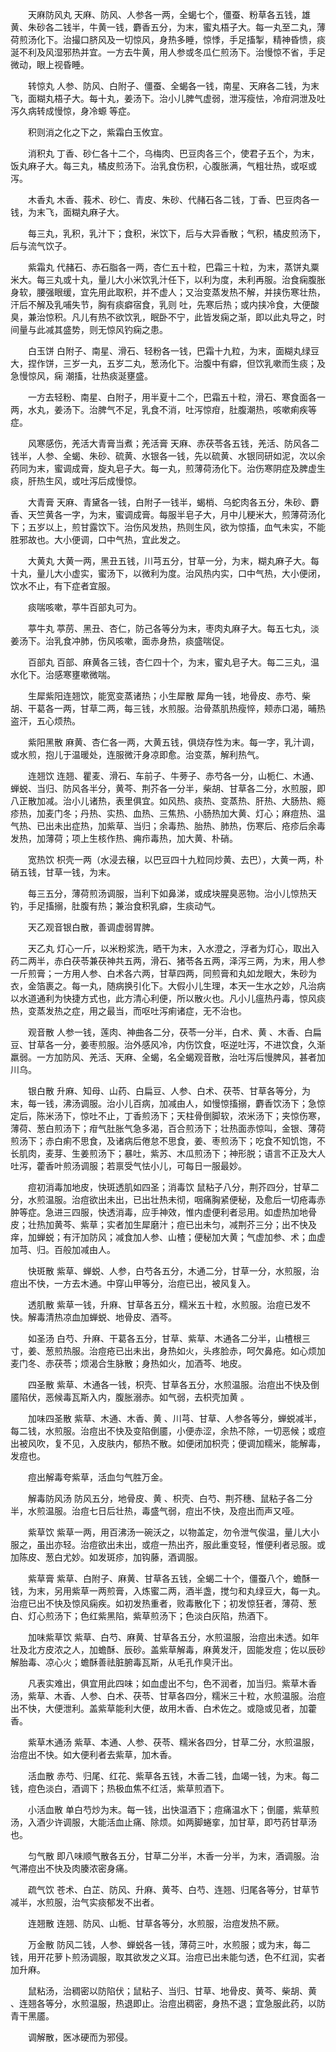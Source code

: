 <!-- { "loadSidebar": true } -->
　　天麻防风丸 天麻、防风、人参各一两，全蝎七个，僵蚕、粉草各五钱，雄黄、朱砂各二钱半，牛黄一钱，麝香五分，为末，蜜丸梧子大。每一丸至二丸，薄荷煎汤化下。治撮口脐风及一切惊风，身热多睡，惊悸，手足搐掣，精神昏愦，痰涎不利及风湿邪热并宜。一方去牛黄，用人参或冬瓜仁煎汤下。治慢惊不省，手足微动，眼上视昏睡。

　　转惊丸 人参、防风、白附子、僵蚕、全蝎各一钱，南星、天麻各二钱，为末飞，面糊丸梧子大。每十丸，姜汤下。治小儿脾气虚弱，泄泻瘦怯，冷疳洞泄及吐泻久病转成慢惊，身冷螈 等症。

　　积则消之化之下之，紫霜白玉攸宜。

　　消积丸 丁香、砂仁各十二个，乌梅肉、巴豆肉各三个，使君子五个，为末，饭丸麻子大。每三丸，橘皮煎汤下。治乳食伤积，心腹胀满，气粗壮热，或呕或泻。

　　木香丸 木香、莪术、砂仁、青皮、朱砂、代赭石各二钱，丁香、巴豆肉各一钱，为末飞，面糊丸麻子大。

　　每三丸，乳积，乳汁下；食积，米饮下，后与大异香散；气积，橘皮煎汤下，后与流气饮子。

　　紫霜丸 代赭石、赤石脂各一两，杏仁五十粒，巴霜三十粒，为末，蒸饼丸粟米大。每三丸或十丸，量儿大小米饮乳汁任下，以利为度，未利再服。治食痫腹胀身软，腰强眼缓，宜先用此取积，并不虚人；又治变蒸发热不解，并挟伤寒壮热，汗后不解及乳哺失节，胸有痰癖宿食，乳则 吐，先寒后热；或内挟冷食，大便酸臭，兼治惊积。凡儿有热不欲饮乳，眠卧不宁，此皆发痫之渐，即以此丸导之，时间量与此减其盛势，则无惊风钓痫之患。

　　白玉饼 白附子、南星、滑石、轻粉各一钱，巴霜十九粒，为末，面糊丸绿豆大，捏作饼，三岁一丸，五岁二丸，葱汤化下。治腹中有癖，但饮乳嗽而生痰；及急慢惊风，痫 潮搐，壮热痰涎壅盛。

　　一方去轻粉、南星、白附子，用半夏十二个，巴霜五十粒，滑石、寒食面各一两，水丸，姜汤下。治脾气不足，乳食不消，吐泻惊疳，肚腹潮热，咳嗽痢疾等症。

　　风寒感伤，羌活大青膏当煮；羌活膏 天麻、赤茯苓各五钱，羌活、防风各二钱半，人参、全蝎、朱砂、硫黄、水银各一钱，先以硫黄、水银同研如泥，次以余药同为末，蜜调成膏，旋丸皂子大。每一丸，煎薄荷汤化下。治伤寒阴症及脾虚生痰，肝热生风，或吐泻后成慢惊。

　　大青膏 天麻、青黛各一钱，白附子一钱半，蝎梢、乌蛇肉各五分，朱砂、麝香、天竺黄各一字，为末，蜜调成膏。每服半皂子大，月中儿粳米大，煎薄荷汤化下；五岁以上，煎甘露饮下。治伤风发热，热则生风，欲为惊搐，血气未实，不能胜邪故也。大小便调，口中气热，宜此发之。

　　大黄丸 大黄一两，黑丑五钱，川芎五分，甘草一分，为末，糊丸麻子大。每十丸，量儿大小虚实，蜜汤下，以微利为度。治风热内实，口中气热，大小便闭，饮水不止，有下症者宜服。

　　痰喘咳嗽，葶牛百部丸可为。

　　葶牛丸 葶苈、黑丑、杏仁，防己各等分为末，枣肉丸麻子大。每五七丸，淡姜汤下。治乳食冲肺，伤风咳嗽，面赤身热，痰盛喘促。

　　百部丸 百部、麻黄各三钱，杏仁四十个，为末，蜜丸皂子大。每二三丸，温水化下。治感寒壅嗽微喘。

　　生犀紫阳连翘饮，能宽变蒸诸热；小生犀散 犀角一钱，地骨皮、赤芍、柴胡、干葛各一两，甘草二两，每三钱，水煎服。治骨蒸肌热瘦悴，颊赤口渴，晡热盗汗，五心烦热。

　　紫阳黑散 麻黄、杏仁各一两，大黄五钱，俱烧存性为末。每一字，乳汁调，或水煎，抱儿于温暖处，连服微汗身凉即愈。治变蒸，解利热气。

　　连翘饮 连翘、瞿麦、滑石、车前子、牛蒡子、赤芍各一分，山栀仁、木通、蝉蜕、当归、防风各半分，黄芩、荆芥各一分半，柴胡、甘草各二分，水煎服，即八正散加减。治小儿诸热，表里俱宜。如风热、痰热、变蒸热、肝热、大肠热、瘾疹热，加麦门冬；丹热、实热、血热、三焦热、小肠热加大黄、灯心；麻痘热、温气热、已出未出症热，加紫草、当归；余毒热、胎热、肺热，伤寒后、疮疹后余毒发热，加薄荷；项上生核作热、痈疖毒热，加大黄、朴硝。

　　宽热饮 枳壳一两（水浸去穣，以巴豆四十九粒同炒黄、去巴），大黄一两，朴硝五钱，甘草一钱，为末。

　　每三五分，薄荷煎汤调服，当利下如鼻涕，或成块腥臭恶物。治小儿惊热天钓，手足搐搦，肚腹有热；兼治食积乳癖，生痰动气。

　　天乙观音银白散，善调虚弱胃脾。

　　天乙丸 灯心一斤，以米粉浆洗，晒干为末，入水澄之，浮者为灯心，取出入药二两半，赤白茯苓兼茯神共五两，滑石、猪苓各五两，泽泻三两，为末，用人参一斤煎膏；一方用人参、白术各六两，甘草四两，同煎膏和丸如龙眼大，朱砂为衣，金箔裹之。每一丸，随病换引化下。大假小儿生理，本天一生水之妙，凡治病以水道通利为快捷方式也，此方清心利便，所以散火也。凡小儿瘟热丹毒，惊风痰热，变蒸发热之症，用之最当，而呕吐泻痢诸症，无不治也。

　　观音散 人参一钱，莲肉、神曲各二分，茯苓一分半，白术、黄 、木香、白扁豆、甘草各一分，姜枣煎服。治外感风冷，内伤饮食，呕逆吐泻，不进饮食，久渐羸弱。一方加防风、羌活、天麻、全蝎，名全蝎观音散，治吐泻后慢脾风，甚者加川乌。

　　银白散 升麻、知母、山药、白扁豆、人参、白术、茯苓、甘草各等分，为末，每一钱，沸汤调服。治小儿百病，加减由人，如慢惊搐搦，麝香饮汤下；急惊定后，陈米汤下，惊吐不止，丁香煎汤下；天柱骨倒脚软，浓米汤下；夹惊伤寒，薄荷、葱白煎汤下；疳气肚胀气急多渴，百合煎汤下；壮热面赤惊叫，金银、薄荷煎汤下；赤白痢不思食，及诸病后倦怠不思食，姜、枣煎汤下；吃食不知饥饱，不长肌肉，麦芽、生姜煎汤下；暴吐，紫苏、木瓜煎汤下；神形脱；语言不正及大人吐泻，藿香叶煎汤调服；若禀受气怯小儿，可每日一服最妙。

　　痘初消毒加地皮，快斑透肌如四圣；消毒饮 鼠粘子八分，荆芥四分，甘草二分，水煎温服。治痘欲出未出，已出壮热未彻，咽痛胸紧便秘，及愈后一切疮毒赤肿等症。急进三四服，快透消毒，应手神效，惟内虚便利者忌用。如虚热加地骨皮；壮热加黄芩、紫草；实者加生犀磨汁；痘已出未匀，减荆芥三分；出不快及痒，加蝉蜕；有汗加防风；减食加人参、山楂；便秘加大黄；气虚加参、术；血虚加芎、归。百般加减由人。

　　快斑散 紫草、蝉蜕、人参，白芍各五分，木通二分，甘草一分，水煎服，治痘出不快，一方去木通。中穿山甲等分，治痘已出，被风复入。

　　透肌散 紫草一钱，升麻、甘草各五分，糯米五十粒，水煎服。治痘已发不快。解毒清热凉血加蝉蜕、地骨皮、酒芩。

　　如圣汤 白芍、升麻、干葛各五分，甘草、紫草、木通各二分半，山楂根三寸，姜、葱煎热服。治痘疮已出未出，身热如火，头疼脸赤，呵欠鼻疮。如心烦加麦门冬、赤茯苓；烦渴合生脉散；身热如火，加酒芩、地皮。

　　四圣散 紫草、木通各一钱，枳壳、甘草各五分，水煎温服。治痘出不快及倒靥陷伏，恶候毒瓦斯入内，腹胀溺赤。如气弱，去枳壳加黄 。

　　加味四圣散 紫草、木通、木香、黄 、川芎、甘草、人参各等分，蝉蜕减半，每二钱，水煎服。治痘出不快及变陷倒靥，小便赤涩，余热不除，一切恶候；或痘出被风吹，复不见，入皮肤内，郁热不散。如便闭加枳壳；便调加糯米，能解毒，发痘也。

　　痘出解毒夸紫草，活血匀气胜万金。

　　解毒防风汤 防风五分，地骨皮、黄 、枳壳、白芍、荆芥穗、鼠粘子各二分半，水煎温服。治痘七日后壮热，毒盛气弱，痘出不快，及痘出而声又哑。

　　紫草饮 紫草一两，用百沸汤一碗沃之，以物盖定，勿令泄气俟温，量儿大小服之，虽出亦轻。治痘欲出未出，或痘一热出齐，服此重变轻，惟便利者忌服。或加陈皮、葱白尤妙。如发斑疹，加钩藤，酒调服。

　　紫草膏 紫草、白附子、麻黄、甘草各五钱，全蝎二十个，僵蚕八个，蟾酥一钱，为末，另用紫草一两煎膏，入炼蜜二两，酒半盏，搅匀和丸绿豆大，每一丸。治痘已出不快及惊风痫疾。如初发热重者，败毒散化下；初发惊狂者，薄荷、葱白、灯心煎汤下；色红紫黑陷，紫草煎汤下；色淡白灰陷，热酒下。

　　加味紫草饮 紫草、白芍、麻黄、甘草各五分，水煎温服，治痘出未透。如年壮及北方皮浓之人，加蟾酥、辰砂。盖紫草解毒，麻黄发汗，固能发痘；佐以辰砂解胎毒、凉心火；蟾酥善祛脏腑毒瓦斯，从毛孔作臭汗出。

　　凡表实难出，俱宜用此四味；如血虚出不匀，色不润者，加当归。紫草木香汤，紫草、木香、人参、白术、茯苓、甘草各四分，糯米三十粒，水煎温服。治痘出不快，大便泄利。盖紫草能利大便，故用木香、白术佐之。或隐或见者，加藿香。

　　紫草木通汤 紫草、本通、人参、茯苓、糯米各四分，甘草二分，水煎温服，治痘出不快。如大便利者去紫草，加木香。

　　活血散 赤芍、归尾、红花、紫草各五钱，木香二钱，血竭一钱，为末。每二钱，痘色淡白，酒调下；热极血焦不红活，紫草煎酒下。

　　小活血散 单白芍炒为末。每一钱，出快温酒下；痘痛温水下；倒靥，紫草煎汤，入酒少许调服，大能活血止痛、除烦。如两脚蜷挛，加甘草，即芍药甘草汤也。

　　匀气散 即八味顺气散各五分，甘草二分半，木香一分半，为末，酒调服。治气滞痘出不快及肉腠浓密身痛。

　　疏气饮 苍术、白芷、防风、升麻、黄芩、白芍、连翘、归尾各等分，甘草节减半，水煎服，治气实痰郁发不出者。

　　连翘散 连翘、防风、山栀、甘草各等分，水煎服，治痘发热不厥。

　　万金散 防风二钱，人参、蝉蜕各一钱，薄荷三叶，水煎服；或为末，每二钱，用开花萝卜煎汤调服，取其欲发之义耳。治痘已出未能匀透，色不红润，实者加升麻。

　　鼠粘汤，治稠密以防陷伏；鼠粘子、当归、甘草、地骨皮、黄芩、柴胡、黄 、连翘各等分，水煎温服，热退即止。治痘出稠密，身热不退；宜急服此药，以防青干黑靥。

　　调解散，医冰硬而为邪侵。

